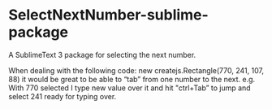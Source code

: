 SelectNextNumber-sublime-package
================================

A SublimeText 3 package for selecting the next number.

When dealing with the following code: new createjs.Rectangle(770, 241, 107, 88) it would be great to be able to “tab” from one number to the next. e.g. With 770 selected I type new value over it and hit "ctrl+Tab” to jump and select 241 ready for typing over.
